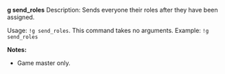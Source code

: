 **g send_roles**
Description: Sends everyone their roles after they have been assigned.

Usage: `!g send_roles`. This command takes no arguments.
Example: `!g send_roles`

**Notes:**
 - Game master only.
